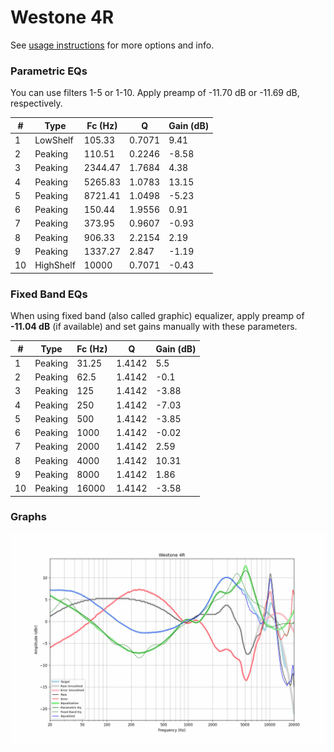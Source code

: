 # Westone 4R
See [usage instructions](https://github.com/jaakkopasanen/AutoEq#usage) for more options and info.

### Parametric EQs
You can use filters 1-5 or 1-10. Apply preamp of -11.70 dB or -11.69 dB, respectively.

|   # | Type      |   Fc (Hz) |      Q |   Gain (dB) |
|-----|-----------|-----------|--------|-------------|
|   1 | LowShelf  |    105.33 | 0.7071 |        9.41 |
|   2 | Peaking   |    110.51 | 0.2246 |       -8.58 |
|   3 | Peaking   |   2344.47 | 1.7684 |        4.38 |
|   4 | Peaking   |   5265.83 | 1.0783 |       13.15 |
|   5 | Peaking   |   8721.41 | 1.0498 |       -5.23 |
|   6 | Peaking   |    150.44 | 1.9556 |        0.91 |
|   7 | Peaking   |    373.95 | 0.9607 |       -0.93 |
|   8 | Peaking   |    906.33 | 2.2154 |        2.19 |
|   9 | Peaking   |   1337.27 | 2.847  |       -1.19 |
|  10 | HighShelf |  10000    | 0.7071 |       -0.43 |

### Fixed Band EQs
When using fixed band (also called graphic) equalizer, apply preamp of **-11.04 dB** (if available) and set gains manually with these parameters.

|   # | Type    |   Fc (Hz) |      Q |   Gain (dB) |
|-----|---------|-----------|--------|-------------|
|   1 | Peaking |     31.25 | 1.4142 |        5.5  |
|   2 | Peaking |     62.5  | 1.4142 |       -0.1  |
|   3 | Peaking |    125    | 1.4142 |       -3.88 |
|   4 | Peaking |    250    | 1.4142 |       -7.03 |
|   5 | Peaking |    500    | 1.4142 |       -3.85 |
|   6 | Peaking |   1000    | 1.4142 |       -0.02 |
|   7 | Peaking |   2000    | 1.4142 |        2.59 |
|   8 | Peaking |   4000    | 1.4142 |       10.31 |
|   9 | Peaking |   8000    | 1.4142 |        1.86 |
|  10 | Peaking |  16000    | 1.4142 |       -3.58 |

### Graphs
![](./Westone%204R.png)
